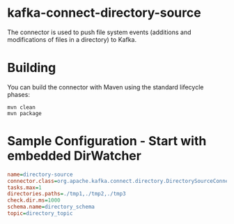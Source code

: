 # kafka-connect-directory-source
The connector is used to push file system events (additions and modifications of files in a directory) to Kafka.

# Building
You can build the connector with Maven using the standard lifecycle phases:
```
mvn clean
mvn package
```

# Sample Configuration - Start with embedded DirWatcher
``` ini
name=directory-source
connector.class=org.apache.kafka.connect.directory.DirectorySourceConnector
tasks.max=1
directories.paths=./tmp1,./tmp2,./tmp3
check.dir.ms=1000
schema.name=directory_schema
topic=directory_topic
```